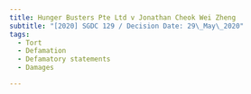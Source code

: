 ```yaml
---
title: Hunger Busters Pte Ltd v Jonathan Cheok Wei Zheng
subtitle: "[2020] SGDC 129 / Decision Date: 29\_May\_2020"
tags:
  - Tort
  - Defamation
  - Defamatory statements
  - Damages

---
```

